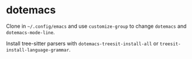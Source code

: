 # dotemacs

Clone in `~/.config/emacs` and use `customize-group` to change `dotemacs` and `dotemacs-mode-line`.

Install tree-sitter parsers with `dotemacs-treesit-install-all` or `treesit-install-language-grammar`.
